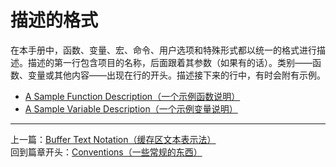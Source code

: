 # 描述的格式
在本手册中，函数、变量、宏、命令、用户选项和特殊形式都以统一的格式进行描述。描述的第一行包含项目的名称，后面跟着其参数（如果有的话）。类别——函数、变量或其他内容——出现在行的开头。描述接下来的行中，有时会附有示例。  

- [A Sample Function Description（一个示例函数说明）](./1.3.7.1-A_Sample_Function_Description（一个示例函数说明）.md)  
- [A Sample Variable Description（一个示例变量说明）](./1.3.7.2-A_Sample_Variable_Description（一个示例变量说明）.md)
**********************************************
上一篇：[Buffer Text Notation（缓存区文本表示法）](./1.3.6-Buffer_Text_Notation（缓存区文本表示法）.md)  
回到篇章开头：[Conventions（一些常规的东西）](./1.3-Conventions（一些常规的东西）.md)
